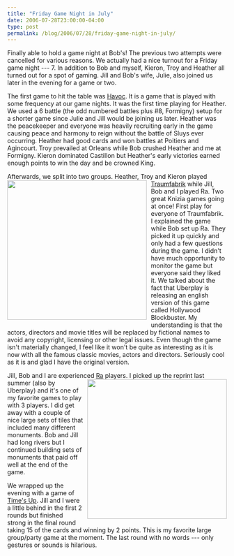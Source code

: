 ```yaml
---
title: "Friday Game Night in July"
date: 2006-07-28T23:00:00-04:00
type: post
permalink: /blog/2006/07/28/friday-game-night-in-july/
---
```

Finally able to hold a game night at Bob's! The previous two attempts were cancelled for various reasons. We actually had a nice turnout for a Friday game night --- 7. In addition to Bob and myself, Kieron, Troy and Heather all turned out for a spot of gaming. Jill and Bob's wife, Julie, also joined us later in the evening for a game or two.

The first game to hit the table was [Havoc](https://www.boardgamegeek.com/game/19363). It is a game that is played with some frequency at our game nights. It was the first time playing for Heather. We used a 6 battle (the odd numbered battles plus #8, Formigny) setup for a shorter game since Julie and Jill would be joining us later. Heather was the peacekeeper and everyone was heavily recruiting early in the game causing peace and harmony to reign without the battle of Sluys ever occurring. Heather had good cards and won battles at Poitiers and Agincourt. Troy prevailed at Orleans while Bob crushed Heather and me at Formigny. Kieron dominated Castillon but Heather's early victories earned enough points to win the day and be crowned King.

Afterwards, we split into two groups. Heather, Troy and Kieron played <a href="https://static.flickr.com/69/200772931_4e77438c0a_o.jpg" onblur="try {parent.deselectBloggerImageGracefully();} catch(e) {}"><img style="margin: 0pt 10px 10px 0pt; float: left; cursor: pointer; width: 320px;" src="https://static.flickr.com/69/200772931_4e77438c0a_o.jpg" border="0" alt="" /></a>[Traumfabrik](https://www.boardgamegeek.com/game/904) while Jill, Bob and I played Ra. Two great Knizia games going at once! First play for everyone of Traumfabrik. I explained the game while Bob set up Ra. They picked it up quickly and only had a few questions during the game. I didn't have much opportunity to monitor the game but everyone said they liked it. We talked about the fact that Uberplay is releasing an english version of this game called Hollywood Blockbuster. My understanding is that the actors, directors and movie titles will be replaced by fictional names to avoid any copyright, licensing or other legal issues. Even though the game isn't materially changed, I feel like it won't be quite as interesting as it is now with all the famous classic movies, actors and directors. Seriously cool as it is and glad I have the original version.

Jill, Bob and I are experienced <a href="https://static.flickr.com/72/200772930_92df5131b8_o.jpg" onblur="try {parent.deselectBloggerImageGracefully();} catch(e) {}"><img style="margin: 0pt 0pt 10px 10px; float: right; cursor: pointer; width: 320px;" src="https://static.flickr.com/72/200772930_92df5131b8_o.jpg" border="0" alt="" /></a>[Ra](https://www.boardgamegeek.com/game/12) players. I picked up the reprint last summer (also by Uberplay) and it's one of my favorite games to play with 3 players. I did get away with a couple of nice large sets of tiles that included many different monuments. Bob and Jill had long rivers but I continued building sets of monuments that paid off well at the end of the game.

We wrapped up the evening with a game of [Time's Up](https://www.boardgamegeek.com/game/1353). Jill and I were a little behind in the first 2 rounds but finished strong in the final round taking 15 of the cards and winning by 2 points. This is my favorite large group/party game at the moment. The last round with no words --- only gestures or sounds is hilarious.